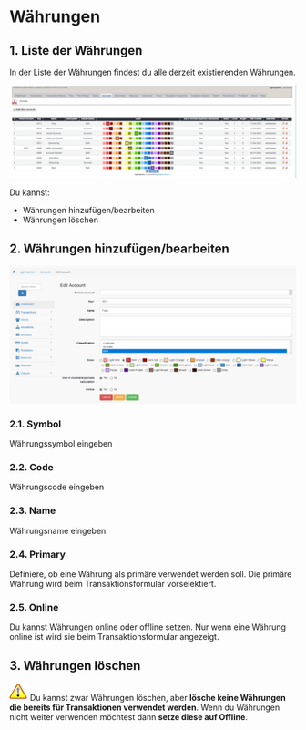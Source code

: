 # Währungen

## 1. Liste der Währungen

In der Liste der Währungen findest du alle derzeit existierenden Währungen.

![Liste der Währungen](../../.gitbook/assets/de/admin_accounts.png)

Du kannst:

* Währungen hinzufügen/bearbeiten
* Währungen löschen

## 2. Währungen hinzufügen/bearbeiten

![Währungen hinzufügen/bearbeiten](../../.gitbook/assets/de/accounts_edit.png)

### 2.1. Symbol

Währungssymbol eingeben

### 2.2. Code

Währungscode eingeben

### 2.3. Name

Währungsname eingeben

### 2.4. Primary

Definiere, ob eine Währung als primäre verwendet werden soll. Die primäre Währung wird beim Transaktionsformular vorselektiert.

### 2.5. Online

Du kannst Währungen online oder offline setzen. Nur wenn eine Währung online ist wird sie beim Transaktionsformular angezeigt.

## 3. Währungen löschen

![Important](../../.gitbook/assets/de/important.png)
Du kannst zwar Währungen löschen, aber **lösche keine Währungen die bereits für Transaktionen verwendet werden**. Wenn du Währungen nicht weiter verwenden möchtest dann **setze diese auf Offline**.
